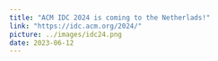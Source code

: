 ```yaml
---
title: "ACM IDC 2024 is coming to the Netherlads!"
link: "https://idc.acm.org/2024/"
picture: ../images/idc24.png
date: 2023-06-12
---
```

